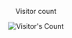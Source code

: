 <div align="center"> 
  <p>Visitor count</p>
  <img src="https://profile-counter.glitch.me/{rashmithahansamal}/count.svg" alt="Visitor's Count" />
</div>
